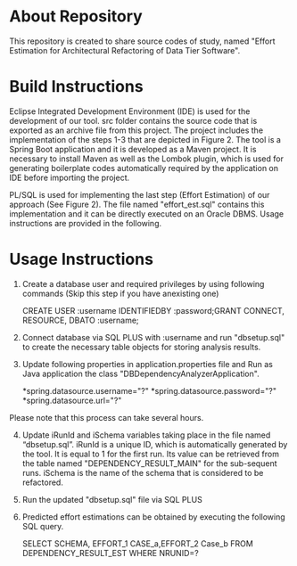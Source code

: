  # About Repository
 
 This repository is created to share source codes of study, named "Effort Estimation for Architectural Refactoring of Data Tier Software".
 
 # Build Instructions
 
Eclipse Integrated Development Environment (IDE) is used for the development of our tool. src folder contains the source code that is exported as an archive file from this project. The project includes the implementation of the steps 1-3 that are depicted in Figure 2. The tool is a Spring Boot application and it is developed as a Maven project. 
It is necessary to install Maven as well as the Lombok plugin, which is used for generating boilerplate codes automatically required by the application on IDE before importing the project.

PL/SQL is used for implementing the last step (Effort Estimation) of our approach (See Figure 2). The file named "effort_est.sql" contains this implementation and it can be directly executed on an Oracle DBMS. Usage instructions are provided in the following.

# Usage Instructions

1)  Create a database user and required privileges by using following  commands  (Skip  this  step  if  you  have  anexisting one)

    CREATE USER :username IDENTIFIEDBY :password;GRANT CONNECT, RESOURCE, DBATO :username;
    
2)  Connect  database  via  SQL  PLUS  with  :username  and run "dbsetup.sql" to create the necessary table objects for storing analysis results.

3)  Update following properties in application.properties file and Run as Java application the class "DBDependencyAnalyzerApplication".
  
    *spring.datasource.username="?" 
    *spring.datasource.password="?" 
    *spring.datasource.url="?"
  
  Please note that this process can take several hours.
  
4)  Update iRunId and iSchema variables taking place in the file named “dbsetup.sql”. iRunId is a unique ID, which is  automatically  generated  by  the  tool.  It  is  equal  to  1 for the first run. Its value can be retrieved from the table named "DEPENDENCY_RESULT_MAIN" for the sub-sequent runs. iSchema is the name of the schema that is considered to be refactored.

5)  Run the updated "dbsetup.sql" file via SQL PLUS

6)    Predicted effort estimations can be obtained by executing the following SQL query.

      SELECT SCHEMA, EFFORT_1 CASE_a,EFFORT_2 Case_b FROM DEPENDENCY_RESULT_EST WHERE NRUNID=?
 
 
